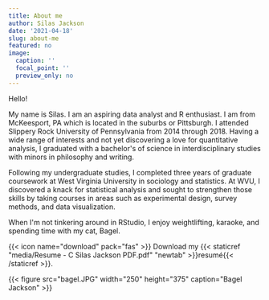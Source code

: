 ```yaml
---
title: About me
author: Silas Jackson
date: '2021-04-18'
slug: about-me
featured: no
image:
  caption: ''
  focal_point: ''
  preview_only: no
---
```

Hello!

My name is Silas. I am an aspiring data analyst and R enthusiast. I am from McKeesport, PA which is located in the suburbs or Pittsburgh. I attended Slippery Rock University of Pennsylvania from 2014 through 2018. Having a wide range of interests and not yet discovering a love for quantitative analysis, I graduated with a bachelor's of science in interdisciplinary studies with minors in philosophy and writing. 

Following my undergraduate studies, I completed three years of graduate coursework at West Virginia University in sociology and statistics. At WVU, I discovered a knack for statistical analysis and sought to strengthen those skills by taking courses in areas such as experimental design, survey methods, and data visualization.

When I'm not tinkering around in RStudio, I enjoy weightlifting, karaoke, and spending time with my cat, Bagel.

{{< icon name="download" pack="fas" >}} Download my {{< staticref "media/Resume - C Silas Jackson PDF.pdf" "newtab" >}}resumé{{< /staticref >}}.

{{< figure src="bagel.JPG" width="250" height="375" caption="Bagel Jackson" >}}
